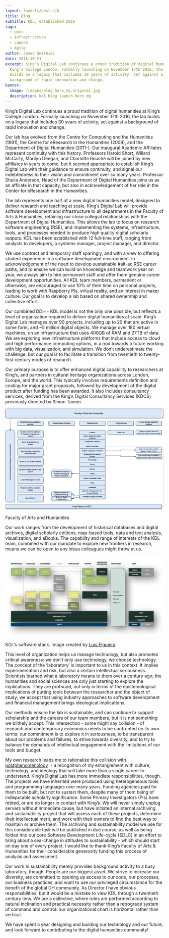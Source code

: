 ```yaml
---
layout: layouts/post.njk
title: Blog
subtitle: KDL, established 2016
tags:
  - post
  - Infrastructure
  - Launch
  - Agile
author: James Smithies
date: 2016-10-21
excerpt: King’s Digital Lab continues a proud tradition of digital humanities at
  King’s College London. Formally launching on November 17th 2016, the lab
  builds on a legacy that includes 30 years of activity, set against a
  background of rapid innovation and change.
banner:
  image: /images/blog_hero_mq.original.jpg
  description: kdl blog launch hero mq
---
```


King’s Digital Lab continues a proud tradition of digital humanities at King’s College London. Formally launching on November 17th 2016, the lab builds on a legacy that includes 30 years of activity, set against a background of rapid innovation and change.

Our lab has evolved from the Centre for Computing and the Humanities (1991), the Centre for eResearch in the Humanities (2008), and the Department of Digital Humanities (2011-). Our inaugural Academic Affiliates represent continuity with this history. Professors Harold Short, Willard McCarty, Marilyn Deegan, and Charlotte Rouché will be joined by new affiliates in years to come, but it seemed appropriate to establish King’s Digital Lab with their guidance to ensure continuity, and signal our indebtedness to their vision and commitment over so many years. Professor Sheila Anderson, Head of the Department of Digital Humanities joins us as an affiliate in that capacity, but also in acknowledgement of her role in the Center for eResearch in the Humanities.

The lab represents one half of a new digital humanities model, designed to deliver research and teaching at scale. King’s Digital Lab will provide software development and infrastructure to all departments in the Faculty of Arts & Humanities, retaining our close collegial relationships with the Department of Digital Humanities. This allows the lab to focus on research software engineering (RSE), and implementing the systems, infrastructure, tools, and processes needed to produce high quality digital scholarly outputs. KDL has been established with 12 full-time staff, ranging from analysts to developers, a systems manager, project manager, and director.

We use contract and temporary staff sparingly, and with a view to offering student experience in a software development environment. In acknowledgement of the need to develop sustainable #alt-ac RSE career paths, and to ensure we can build on knowledge and teamwork year on year, we always aim to hire permanent staff and offer them genuine career development opportunities. All KDL team members, permanent or otherwise, are encouraged to use 10% of their time on personal projects, leading to work with Raspberry PIs, virtual reality, and an interest in maker culture. Our goal is to develop a lab based on shared ownership and collective effort.

Our combined DDH - KDL model is not the only one possible, but reflects a level of organization required to deliver digital humanities at scale. King’s Digital Lab manages over 90 projects, including up to 20 that are active in some form, and ~5 million digital objects. We manage over 180 virtual machines, on an infrastructure that uses 400GB of RAM and 27TB of data. We are exploring new infrastructure platforms that include access to cloud and high performance computing options, in a nod towards a future working with big data, visualization, and simulation. We don’t underestimate the challenge, but our goal is to facilitate a transition from twentieth to twenty-first century modes of research.

Our primary purpose is to offer enhanced digital capability to researchers at King’s, and partners in cultural heritage organizations across London, Europe, and the world. This typically involves requirements definition and costing for major grant proposals, followed by development of the digital product after funding has been awarded. It also includes consultancy services, derived from the King’s Digital Consultancy Services (KDCS) previously directed by Simon Tanner.

![Faculty of Arts and Humanities](/images/kdl_fah.original.width-1024.png)

Faculty of Arts and Humanities

Our work ranges from the development of historical databases and digital archives, digital scholarly editions, map-based tools, data and text analysis, visualization, and eBooks. The capability and range of interests of the KDL team, combined with our mandate to explore new frontiers in research, means we can be open to any ideas colleagues might throw at us.

![Software stack](/images/dev_stack.original.width-1024.png)

KDL's software stack. Image created by [Luis Figueira](/who-we-are/luis-figueira/)

This level of organization helps us manage technology, but also promotes critical awareness: we don’t only use technology, we choose technology. The concept of the ‘laboratory’ is important to us in this context. It implies experimentation and risk, but also a certain intellectual seriousness. Scientists learned what a laboratory means to them over a century ago; the humanities and social sciences are only just starting to explore the implications. They are profound, not only in terms of the epistemological implications of putting tools between the researcher and the object of study; we accept that using industry approaches to software development and financial management brings ideological implications.

Our methods ensure the lab is sustainable, and can continue to support scholarship and the careers of our team members, but it is not something we blithely accept. This intersection - some might say collision - of research and contemporary economics needs to be confronted on its own terms: our commitment is to explore it in seriousness, to be transparent about our problems and failures, to strive towards diversity, and to try to balance the demands of intellectual engagement with the limitations of our tools and budget.

My own research leads me to rationalize this collision with [postphenomenology](http://dh2016.adho.org/abstracts/123)  - a recognition of my entanglement with culture, technology, and ideology that will take more than a single career to understand. King’s Digital Lab has more immediate responsibilities, though. The projects we have inherited were produced using heterogeneous tools and programming languages over many years. Funding agencies paid for them to be built, but not to sustain them, despite many of them being of indisputable scholarly significance. Some Primary Investigators (PIs) have retired, or are no longer in contact with King’s. We will never simply unplug servers without immediate cause, but have initiated an internal archiving and sustainability project that will assess each of these projects, determine their intellectual merit, and work with their owners to find the best way to maintain or archive them. The archiving and sustainability model we use for this considerable task will be published in due course, as well as being folded into our core Software Development Life-cycle (SDLC) in an effort to bring about a sea-change in attitudes to sustainability - which should start on day one of every project. I would like to thank King’s Faculty of Arts & Humanities for their considerable generosity funding this process of analysis and assessment.

Our work in sustainability merely provides background activity to a busy laboratory, though. People are our biggest asset. We strive to increase our diversity, are committed to opening up access to our code, our processes, our business practices, and want to use our privileged circumstance for the benefit of the global DH community. As Director I have obvious responsibilities, but it would be a mistake to view KDL through a twentieth century lens. We are a collective, where roles are performed according to natural inclination and practical necessity rather than a retrograde system of command and control: our organizational chart is horizontal rather than vertical.

We have spent a year designing and building our technology and our future, and look forward to contributing to the digital humanities community!
